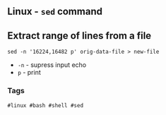 
## Linux - `sed` command

## Extract range of lines from a file

```shell
sed -n '16224,16482 p' orig-data-file > new-file
```

- `-n` - supress input echo
- `p` - print

### Tags

`#linux #bash #shell #sed`
